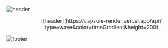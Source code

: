 ![header](https://capsule-render.vercel.app/api?type=wave&color=timeGradient&height=200)

<p align="center">
  ![header](https://capsule-render.vercel.app/api?type=wave&color=timeGradient&height=200)
  
  ![footer](https://capsule-render.vercel.app/api?type=wave&color=timeGradient&section=footer&height=200)
</p>


